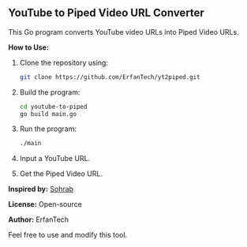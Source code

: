## YouTube to Piped Video URL Converter

This Go program converts YouTube video URLs into Piped Video URLs.

**How to Use:**

1. Clone the repository using:
   ```bash
   git clone https://github.com/ErfanTech/yt2piped.git
   ```

2. Build the program:
   ```bash
   cd youtube-to-piped
   go build main.go
   ```

3. Run the program:
   ```bash
   ./main
   ```

4. Input a YouTube URL.

5. Get the Piped Video URL.

**Inspired by:** [Sohrab](https://github.com/behdanisohrab/piper)

**License:** Open-source

**Author:** ErfanTech

Feel free to use and modify this tool.